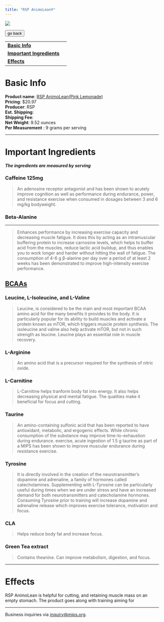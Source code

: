 ```yaml
---
title: "RSP AnimoLean®"
---
```


![](/images/aminolean.jpg)

<form>
 <input type="button" value="go back" onclick="history.back()">
</form>

|  |  |
| ----- | -------- |
| [**Basic Info**](#basic-info)    |
| [**Important Ingredients**](#important-ingredients)  |
| [**Effects**](#effects)  |


Basic Info
=============
**Product name**: [RSP AnimoLean(Pink Lemonade)](https://www.iherb.com/pr/rsp-nutrition-aminolean-essential-amino-acids-anytime-energy-pink-lemonade-9-52-oz-270-g/102927?gclid=CjwKCAjwi9-HBhACEiwAPzUhHPwycsYuFSoRSRBx3ZvgZiq99p9iVMSHJBOoZBleLXs2j0qLJP1n5hoCcLwQAvD_BwE&gclsrc=aw.ds) \
**Pricing**: $20.97 \
**Producer**: RSP \
**Est. Shipping**: \
**Shipping Fee**: \
**Net Weight**: 9.52 ounces \
**Per Measurement** : 9 grams per serving

---

Important Ingredients
=============
***The ingredients are measured by serving***

### **Caffeine 125mg**
> An adenosine receptor antagonist and has been shown to acutely improve cognition as well as performance during endurance, power, and resistance exercise when consumed in dosages between 3 and 6 mg/kg bodyweight.

### **Beta-Alanine**
-------------
> Enhances performance by increasing exercise capacity and decreasing muscle fatigue. It does this by acting as an intramuscular buffering protein to increase carnosine levels, which helps to buffer acid from the muscles, reduce lactic acid buildup, and thus enables you to work longer and harder without hitting the wall of fatigue. The consumption of 4-6 g β-alanine per day over a period of at least 2 weeks has been demonstrated to improve high-intensity exercise performance.

[**BCAAs**](https://www.webmd.com/vitamins/ai/ingredientmono-1005/branched-chain-amino-acids)
-------------
### Leucine, L-Isoleucine, and L-Valine
> Leucine, is considered to be the main and most important BCAA amino acid for the many benefits it provides to the body. It is particularly popular for its ability to build muscles and activate a protein known as mTOR, which triggers muscle protein synthesis. The  isoleucine and valine also help activate mTOR, but not in such strength as leucine. Leucine plays an essential role in muscle recovery. 

### **L-Arginine**
> An amino acid that is a precursor required for the synthesis of nitric oxide.

### **L-Carnitine**
> L-Carnitine helps tranform body fat into energy. It also helps decreasing physical and mental fatigue. The qualities make it beneficial for focus and cutting.

### **Taurine**
> An amino-containing sulfonic acid that has been reported to have antioxidant, metabolic, and ergogenic effects. While chronic consumption of the substance may improve time-to-exhaustion during endurance. exercise, acute ingestion of 1.5 g taurine as part of a MIPS has been shown to improve muscular endurance during resistance exercise. 

### **Tyrosine**
>  It is directly involved in the creation of the neurotransmitter’s dopamine and adrenaline, a family of hormones called catecholamines. Supplementing with L-Tyrosine can be particularly useful during times when we are under stress and have an increased demand for both neurotransmitters and catecholamine hormones. Consuming Tyrosine prior to training will increase dopamine and adrenaline release which improves exercise tolerance, motivation and focus.

### CLA
> Helps reduce body fat and increase focus.

### Green Tea extract
> Contains theanine. Can improve metabolism, digestion, and focus.


---
Effects
=============
RSP AnimoLean is helpful for cutting, and retaining muscle mass on an empty stomach. The product goes along with training aiming for 


---
Business inquiries via inquiry@mips.org.
